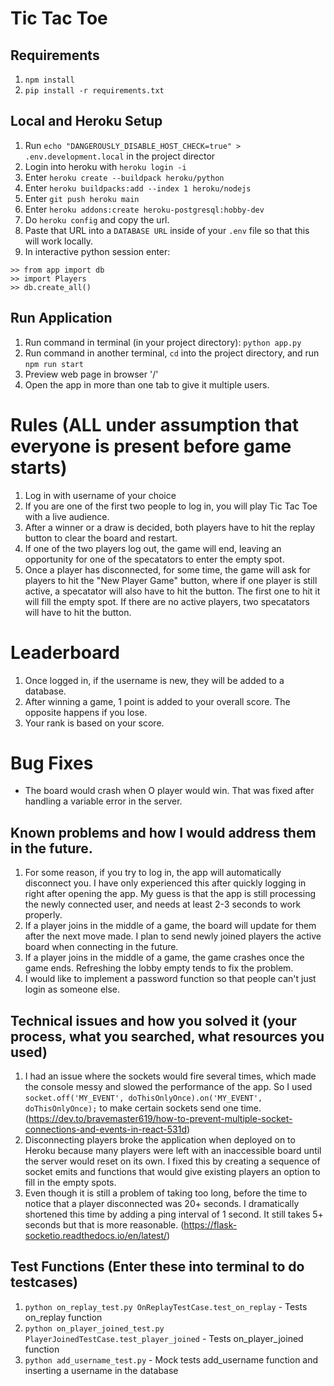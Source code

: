 # Tic Tac Toe 

## Requirements
1. `npm install`
2. `pip install -r requirements.txt`

## Local and Heroku Setup
1. Run `echo "DANGEROUSLY_DISABLE_HOST_CHECK=true" > .env.development.local` in the project director
2. Login into heroku with `heroku login -i` 
3. Enter `heroku create --buildpack heroku/python`
4. Enter `heroku buildpacks:add --index 1 heroku/nodejs`
5. Enter `git push heroku main`
6. Enter `heroku addons:create heroku-postgresql:hobby-dev`
7. Do `heroku config` and copy the url.
8. Paste that URL into a `DATABASE URL` inside of your `.env` file so that this will work locally.
9. In interactive python session enter:
```
>> from app import db
>> import Players
>> db.create_all()
```

## Run Application
1. Run command in terminal (in your project directory): `python app.py`
2. Run command in another terminal, `cd` into the project directory, and run `npm run start`
3. Preview web page in browser '/'
4. Open the app in more than one tab to give it multiple users.

# Rules (ALL under assumption that everyone is present before game starts)
1. Log in with username of your choice
2. If you are one of the first two people to log in, you will play Tic Tac Toe with a live audience.
3. After a winner or a draw is decided, both players have to hit the replay button to clear the board and restart.
4. If one of the two players log out, the game will end, leaving an opportunity for one of the specatators to enter the empty spot.
5. Once a player has disconnected, for some time, the game will ask for players to hit the "New Player Game" button, where if one player is still active, a specatator will also have to hit the button. The first one to hit it will fill the empty spot. If there are no active players, two specatators will have to hit the button.

# Leaderboard
1. Once logged in, if the username is new, they will be added to a database.
2. After winning a game, 1 point is added to your overall score. The opposite happens if you lose.
3. Your rank is based on your score.

# Bug Fixes
+ The board would crash when O player would win. That was fixed after handling a variable error in the server.

## Known problems and how I would address them in the future. 
1. For some reason, if you try to log in, the app will automatically disconnect you. I have only experienced this after quickly logging in right after opening the app. My guess is that the app is still processing the newly connected user, and needs at least 2-3 seconds to work properly.
2. If a player joins in the middle of a game, the board will update for them after the next move made. I plan to send newly joined players the active board when connecting in the future.
3. If a player joins in the middle of a game, the game crashes once the game ends. Refreshing the lobby empty tends to fix the problem.
4. I would like to implement a password function so that people can't just login as someone else.

## Technical issues and how you solved it (your process, what you searched, what resources you used)
1. I had an issue where the sockets would fire several times, which made the console messy and slowed the performance of the app. So I used `socket.off('MY_EVENT', doThisOnlyOnce).on('MY_EVENT', doThisOnlyOnce);` to make certain sockets send one time. (https://dev.to/bravemaster619/how-to-prevent-multiple-socket-connections-and-events-in-react-531d)
2. Disconnecting players broke the application when deployed on to Heroku because many players were left with an inaccessible board until the server would reset on its own. I fixed this by creating a sequence of socket emits and functions that would give existing players an option to fill in the empty spots.
3. Even though it is still a problem of taking too long, before the time to notice that a player disconnected was 20+ seconds. I dramatically shortened this time by adding a ping interval of 1 second. It still takes 5+ seconds but that is more reasonable. (https://flask-socketio.readthedocs.io/en/latest/)

## Test Functions (Enter these into terminal to do testcases)
1. `python on_replay_test.py OnReplayTestCase.test_on_replay` - Tests on_replay function
2. `python on_player_joined_test.py PlayerJoinedTestCase.test_player_joined` - Tests on_player_joined function
3. `python add_username_test.py` - Mock tests add_username function and inserting a username in the database